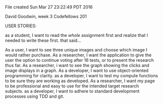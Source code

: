 File created Sun Mar 27 23:22:49 PDT 2016

David Goodwin, week 3 Codefellows 201


USER STORIES:

as a student, I want to read the *whole* assignment first and realize that I needed to write these first.
that said...

As a user, I want to see three unique images and choose which image I would rather purchase.
As a researcher, I want the application to give the user the option to continue voting after 16 tests, or to present the research thus far.
As a researcher, i want to see the graph showing the clicks and image displays in a graph.
As a developer, I want to use object-oriented programming for clarity.
as a developer, I want to test my compute functions to be sure they are working as developed.
As a researcher, I want my page to be professional and easy to use for the intended target research subjects.
as a developer, I want to adhere to standard development processes using TDD and git.
